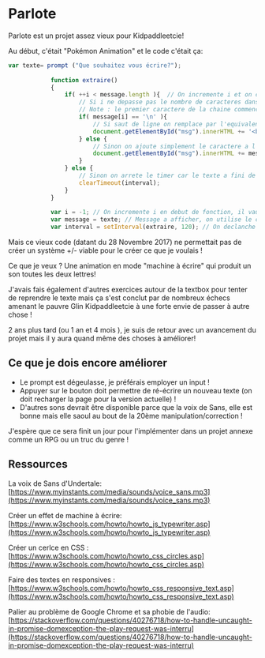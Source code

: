 # Parlote

Parlote est un projet assez vieux pour Kidpaddleetcie!

Au début, c'était "Pokémon Animation" et le code c'était ça:
```javascript
var texte= prompt ("Que souhaitez vous écrire?");
		
            function extraire()
            {
                if( ++i < message.length ){  // On incremente i et on compare a la taille du message.
                    // Si i ne depasse pas le nombre de caracteres dans le message
                    // Note : le premier caractere de la chaine commence a l'index 0
                    if( message[i] == '\n' ){
                        // Si saut de ligne on remplace par l'equivalent HTML : "<br/>".
                        document.getElementById("msg").innerHTML += '<br/>';
                    } else {
                        // Sinon on ajoute simplement le caractere a l'emplacement courant.
                        document.getElementById("msg").innerHTML += message[i];
                    }
                } else {
                    // Sinon on arrete le timer car le texte a fini de s'afficher.
                    clearTimeout(interval);
                }
            }
             
            var i = -1; // On incremente i en debut de fonction, il vaudra donc 0 a la premiere execution.
            var message = texte; // Message a afficher, on utilise le caractere \n pour le retour a la ligne.
            var interval = setInterval(extraire, 120); // On declanche le timer et on le garde dans une variable pour l'arreter plus tard.
```
	   
	   
	   
Mais ce vieux code (datant du 28 Novembre 2017) ne permettait pas de créer un système +/- viable pour le créer ce que je voulais !

Ce que je veux ? Une animation en mode "machine à écrire" qui produit un son toutes les deux lettres!

J'avais fais également d'autres exercices autour de la textbox pour tenter de reprendre le texte mais ça s'est conclut par de nombreux échecs amenant le pauvre Glin Kidpaddleetcie à une forte envie de passer à autre chose !

2 ans plus tard (ou 1 an et 4 mois ), je suis de retour avec un avancement du projet mais il y aura quand même des choses à améliorer!

## Ce que je dois encore améliorer

- Le prompt est dégeulasse, je préférais employer un input !
- Appuyer sur le bouton doit permettre de ré-écrire un nouveau texte (on doit recharger la page pour la version actuelle) !
- D'autres sons devrait être disponible parce que la voix de Sans, elle est bonne mais elle saoul au bout de la 20ème manipulation/correction !


J'espère que ce sera finit un jour pour l'implémenter dans un projet annexe comme un RPG ou un truc du genre !

## Ressources
La voix de Sans d'Undertale: [https://www.myinstants.com/media/sounds/voice_sans.mp3](https://www.myinstants.com/media/sounds/voice_sans.mp3)
         
Créer un effet de machine à écrire: [https://www.w3schools.com/howto/howto_js_typewriter.asp](https://www.w3schools.com/howto/howto_js_typewriter.asp)

Créer un cerlce en CSS : [https://www.w3schools.com/howto/howto_css_circles.asp](https://www.w3schools.com/howto/howto_css_circles.asp)

Faire des textes en responsives : [https://www.w3schools.com/howto/howto_css_responsive_text.asp](https://www.w3schools.com/howto/howto_css_responsive_text.asp)

Palier au problème de Google Chrome et sa phobie de l'audio: [https://stackoverflow.com/questions/40276718/how-to-handle-uncaught-in-promise-domexception-the-play-request-was-interru](https://stackoverflow.com/questions/40276718/how-to-handle-uncaught-in-promise-domexception-the-play-request-was-interru)
